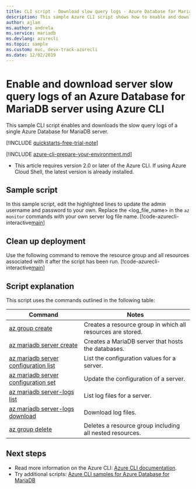 ```yaml
---
title: CLI script - Download slow query logs - Azure Database for MariaDB
description: This sample Azure CLI script shows how to enable and download the slow query logs of an Azure Database for MariaDB server.
author: ajlam
ms.author: andrela
ms.service: mariadb
ms.devlang: azurecli
ms.topic: sample
ms.custom: mvc, devx-track-azurecli
ms.date: 12/02/2019
---
```


# Enable and download server slow query logs of an Azure Database for MariaDB server using Azure CLI
This sample CLI script enables and downloads the slow query logs of a single Azure Database for MariaDB server.

[!INCLUDE [quickstarts-free-trial-note](../../../includes/quickstarts-free-trial-note.md)]

[!INCLUDE [azure-cli-prepare-your-environment.md](../../../includes/azure-cli-prepare-your-environment.md)]

- This article requires version 2.0 or later of the Azure CLI. If using Azure Cloud Shell, the latest version is already installed.

## Sample script
In this sample script, edit the highlighted lines to update the admin username and password to your own. Replace the &lt;log_file_name&gt; in the `az monitor` commands with your own server log file name.
[!code-azurecli-interactive[main](../../../cli_scripts/mariadb/server-logs/server-logs.sh?highlight=15-16 "Manipulate with server logs.")]

## Clean up deployment
Use the following command to remove the resource group and all resources associated with it after the script has been run. 
[!code-azurecli-interactive[main](../../../cli_scripts/mariadb/server-logs/delete-mariadb.sh  "Delete the resource group.")]

## Script explanation
This script uses the commands outlined in the following table:

| **Command** | **Notes** |
|---|---|
| [az group create](/cli/azure/group#az-group-create) | Creates a resource group in which all resources are stored. |
| [az mariadb server create](/cli/azure/mariadb/server#az-mariadb-server-create) | Creates a MariaDB server that hosts the databases. |
| [az mariadb server configuration list](/cli/azure/mariadb/server/configuration#az-mariadb-server-configuration-list) | List the configuration values for a server. |
| [az mariadb server configuration set](/cli/azure/mariadb/server/configuration#az-mariadb-server-configuration-set) | Update the configuration of a server. |
| [az mariadb server-logs list](/cli/azure/mariadb/server-logs#az-mariadb-server-logs-list) | List log files for a server. |
| [az mariadb server-logs download](/cli/azure/mariadb/server-logs#az-mariadb-server-logs-download) | Download log files. |
| [az group delete](/cli/azure/group#az-group-delete) | Deletes a resource group including all nested resources. |

## Next steps
- Read more information on the Azure CLI: [Azure CLI documentation](/cli/azure).
- Try additional scripts: [Azure CLI samples for Azure Database for MariaDB](../sample-scripts-azure-cli.md)
